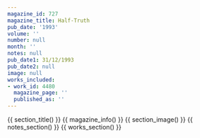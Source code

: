 ```yaml
---
magazine_id: 727
magazine_title: Half-Truth
pub_date: '1993'
volume: ''
number: null
month: ''
notes: null
pub_date1: 31/12/1993
pub_date2: null
image: null
works_included:
- work_id: 4480
  magazine_page: ''
  published_as: ''
---
```


{{ section_title() }}
{{ magazine_info() }}
{{ section_image() }}
{{ notes_section() }}
{{ works_section() }}
